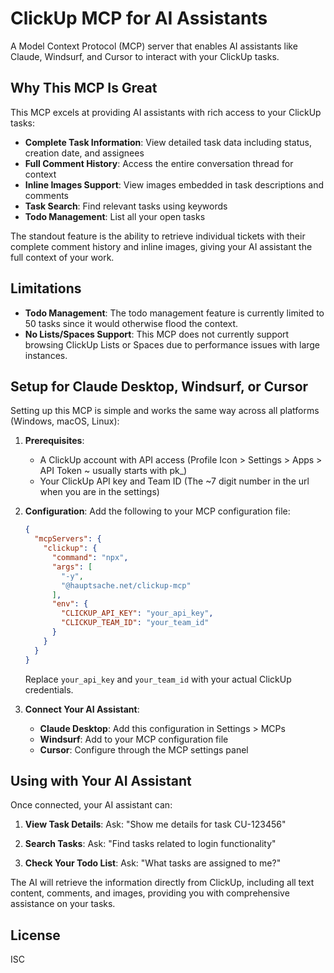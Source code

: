 # ClickUp MCP for AI Assistants

A Model Context Protocol (MCP) server that enables AI assistants like Claude, Windsurf, and Cursor to interact with your ClickUp tasks.

## Why This MCP Is Great

This MCP excels at providing AI assistants with rich access to your ClickUp tasks:

- **Complete Task Information**: View detailed task data including status, creation date, and assignees
- **Full Comment History**: Access the entire conversation thread for context
- **Inline Images Support**: View images embedded in task descriptions and comments
- **Task Search**: Find relevant tasks using keywords
- **Todo Management**: List all your open tasks

The standout feature is the ability to retrieve individual tickets with their complete comment history and inline images, giving your AI assistant the full context of your work.

## Limitations

- **Todo Management**: The todo management feature is currently limited to 50 tasks since it would otherwise flood the context.
- **No Lists/Spaces Support**: This MCP does not currently support browsing ClickUp Lists or Spaces due to performance issues with large instances.

## Setup for Claude Desktop, Windsurf, or Cursor

Setting up this MCP is simple and works the same way across all platforms (Windows, macOS, Linux):

1. **Prerequisites**:
   - A ClickUp account with API access (Profile Icon > Settings > Apps > API Token ~ usually starts with pk_)
   - Your ClickUp API key and Team ID (The ~7 digit number in the url when you are in the settings)

2. **Configuration**:
   Add the following to your MCP configuration file:

   ```json
   {
     "mcpServers": {
       "clickup": {
         "command": "npx",
         "args": [
           "-y",
           "@hauptsache.net/clickup-mcp"
         ],
         "env": {
           "CLICKUP_API_KEY": "your_api_key",
           "CLICKUP_TEAM_ID": "your_team_id"
         }
       }
     }
   }
   ```

   Replace `your_api_key` and `your_team_id` with your actual ClickUp credentials.

3. **Connect Your AI Assistant**:
   - **Claude Desktop**: Add this configuration in Settings > MCPs
   - **Windsurf**: Add to your MCP configuration file
   - **Cursor**: Configure through the MCP settings panel

## Using with Your AI Assistant

Once connected, your AI assistant can:

1. **View Task Details**:
   Ask: "Show me details for task CU-123456"

2. **Search Tasks**:
   Ask: "Find tasks related to login functionality"

3. **Check Your Todo List**:
   Ask: "What tasks are assigned to me?"

The AI will retrieve the information directly from ClickUp, including all text content, comments, and images, providing you with comprehensive assistance on your tasks.

## License

ISC
